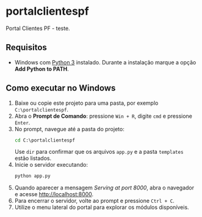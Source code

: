 # portalclientespf

Portal Clientes PF - teste.

## Requisitos

- Windows com [Python 3](https://www.python.org) instalado. Durante a instalação marque a opção **Add Python to PATH**.

## Como executar no Windows

1. Baixe ou copie este projeto para uma pasta, por exemplo `C:\portalclientespf`.
2. Abra o **Prompt de Comando**: pressione `Win + R`, digite `cmd` e pressione `Enter`.
3. No prompt, navegue até a pasta do projeto:
   ```bat
   cd C:\portalclientespf
   ```
   Use `dir` para confirmar que os arquivos `app.py` e a pasta `templates` estão listados.
4. Inicie o servidor executando:
   ```bat
   python app.py
   ```
5. Quando aparecer a mensagem *Serving at port 8000*, abra o navegador e acesse [http://localhost:8000](http://localhost:8000).
6. Para encerrar o servidor, volte ao prompt e pressione `Ctrl + C`.
7. Utilize o menu lateral do portal para explorar os módulos disponíveis.

